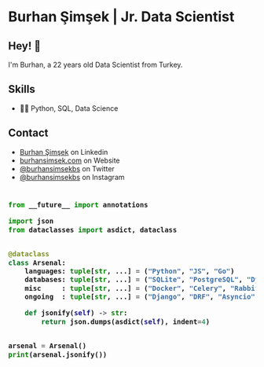 # Burhan Şimşek | Jr. Data Scientist

## Hey! 👋
I'm Burhan, a 22 years old Data Scientist from Turkey.

## Skills
- 👨‍💻 Python, SQL, Data Science

## Contact
- [Burhan Şimşek](https://www.linkedin.com/in/burhansimsek) on Linkedin
- [burhansimsek.com](http://burhansimsek.com) on Website
- [@burhansimsekbs](https://twitter.com/burhansimsekbs) on Twitter
- [@burhansimsekbs](https://instagram.com/burhansimsekbs) on Instagram

<!-- Zero width character is used to put extra blank lines before and after code -->

<h3>
    
```python
​
from __future__ import annotations

import json
from dataclasses import asdict, dataclass


@dataclass
class Arsenal:
    languages: tuple[str, ...] = ("Python", "JS", "Go")
    databases: tuple[str, ...] = ("SQLite", "PostgreSQL", "DynamoDB", "Redis")
    misc     : tuple[str, ...] = ("Docker", "Celery", "RabbitMQ", "Arq", "SQS")
    ongoing  : tuple[str, ...] = ("Django", "DRF", "Asyncio")

    def jsonify(self) -> str:
        return json.dumps(asdict(self), indent=4)


arsenal = Arsenal()
print(arsenal.jsonify())
​
```
</h3>

